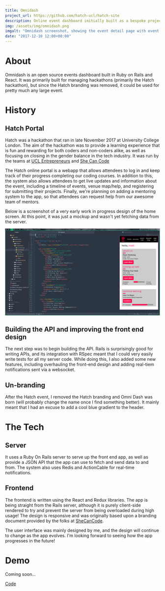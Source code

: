 ```yaml
---
title: Omnidash
project_url: https://github.com/hatch-ucl/hatch-site
description: Online event dashboard initially built as a bespoke project for a hackathon.
img: /assets/img/omnidash.png
imgalt: "Omnidash screenshot, showing the event detail page with event info and a list of the upcoming schedule"
date: "2017-12-10 12:00+00:00"
---
```


# About

Omnidash is an open source events dashboard built in Ruby on Rails and React. It
was primarily built for managing hackathons (primarily the Hatch hackathon), but
since the Hatch branding was removed, it could be used for pretty much any large
event.

# History

## Hatch Portal

Hatch was a hackathon that ran in late November 2017 at University College
London. The aim of the hackathon was to provide a learning experience that is
fun and rewarding for both coders and non-coders alike, as well as focusing on
closing in the gender balance in the tech industry. It was run by the teams at
[UCL Entrepreneurs](http://ucle.co) and [She Can Code](https://shecancode.io)

The Hatch online portal is a webapp that allows attendees to log in and keep
track of their progress completing our coding courses. In addition to this, the
system also allows attendees to get live updates and information about the
event, including a timeline of events, venue map/help, and registering for
submitting their projects. Finally, we're planning on adding a mentoring system
to the app, so that attendees can request help from our awesome team of mentors.

Below is a screenshot of a very early work in progress design of the home
screen. At this point, it was just a mockup and wasn't yet fetching data from
the server.

![A screenshot of the app alongside some of the source code](/assets/img/hatch-code.png)

## Building the API and improving the front end design

The next step was to begin building the API. Rails is surprisingly good for
writing APIs, and its integration with RSpec meant that I could very easily
write tests for all my server code. While doing this, I also added some new
features, including overhauling the front-end design and adding real-tiem
notifications sent via a websocket.

## Un-branding

After the Hatch event, I removed the Hatch branding and Omni Dash was born (will
probably change the name once I find something better). It mainly meant that I
had an excuse to add a cool blue gradient to the header.

# The Tech

## Server

It uses a Ruby On Rails server to serve up the front end app, as well as provide
a JSON API that the app can use to fetch and send data to and from. The system
also uses Redis and ActionCable for real-time notifications.

## Frontend

The frontend is written using the React and Redux libraries. The app is being
straight from the Rails server, although it is purely client-side rendered to
try and prevent the server from being overloaded during high usage! The design
is responsive and was originally based upon a branding document provided by the
folks at [SheCanCode](//shecancode.io).

The user interface was mainly designed by me, and the design will continue to
change as the app evolves. I'm looking forward to seeing how the app progresses
in the future!

# Demo

Coming soon...

<div class="buttons"><a href="//github.com/mbellgb/omnidash" class="button"><i data-feather="github"></i> Code</a>
</div>

